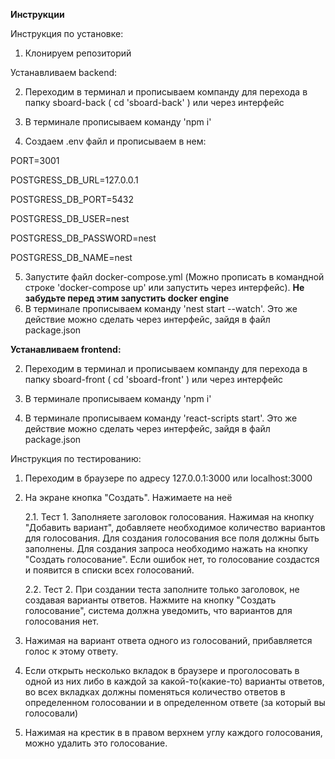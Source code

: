 **Инструкции**

Инструкция по установке: 

1. Клонируем репозиторий
   
Устанавливаем backend:

2. Переходим в терминал и прописываем компанду для перехода в папку sboard-back ( cd 'sboard-back' ) или через интерфейс
   
3. В терминале прописываем команду 'npm i'
   
4. Создаем .env файл и прописываем в нем:

PORT=3001

POSTGRESS_DB_URL=127.0.0.1

POSTGRESS_DB_PORT=5432

POSTGRESS_DB_USER=nest

POSTGRESS_DB_PASSWORD=nest

POSTGRESS_DB_NAME=nest

5. Запустите файл docker-compose.yml (Можно прописать в командной строке 'docker-compose up' или запустить через интерфейс). **Не забудьте перед этим запустить docker engine** 
6. В терминале прописываем команду 'nest start --watch'. Это же действие можно сделать через интерфейс, зайдя в файл package.json 

**Устанавливаем frontend:**

2. Переходим в терминал и прописываем компанду для перехода в папку sboard-front ( cd 'sboard-front' ) или через интерфейс
   
3. В терминале прописываем команду 'npm i'

4. В терминале прописываем команду 'react-scripts start'. Это же действие можно сделать через интерфейс, зайдя в файл package.json 

Инструкция по тестированию: 
1. Переходим в браузере по адресу 127.0.0.1:3000 или localhost:3000

2. На экране кнопка "Создать". Нажимаете на неё
   
    2.1. Тест 1. Заполняете заголовок голосования. Нажимая на кнопку "Добавить вариант", добавляете необходимое количество вариантов для голосования. Для создания голосования все поля должны быть заполнены. Для создания запроса необходимо нажать на кнопку "Создать голосование". Если ошибок нет, то голосование создастся и появится в списки всех голосований.
   
    2.2. Тест 2. При создании теста заполните только заголовок, не создавая варианты ответов. Нажмите на кнопку "Создать голосование", система должна уведомить, что вариантов для голосования нет.

4. Нажимая на вариант ответа одного из голосований, прибавляется голос к этому ответу.

5. Если открыть несколько вкладок в браузере и проголосовать в одной из них либо в каждой за какой-то(какие-то) варианты ответов, во всех вкладках должны поменяться количество ответов в определенном голосовании и в определенном ответе (за который вы голосовали)
6. Нажимая на крестик в в правом верхнем углу каждого голосования, можно удалить это голосование.
